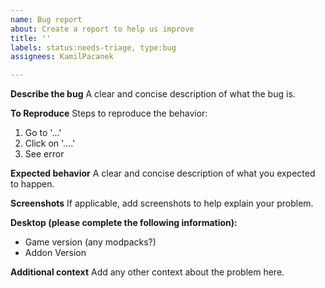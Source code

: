 ```yaml
---
name: Bug report
about: Create a report to help us improve
title: ''
labels: status:needs-triage, type:bug
assignees: KamilPacanek

---
```


**Describe the bug**
A clear and concise description of what the bug is.

**To Reproduce**
Steps to reproduce the behavior:
1. Go to '...'
2. Click on '....'
3. See error

**Expected behavior**
A clear and concise description of what you expected to happen.

**Screenshots**
If applicable, add screenshots to help explain your problem.

**Desktop (please complete the following information):**
 - Game version (any modpacks?)
 - Addon Version

**Additional context**
Add any other context about the problem here.
